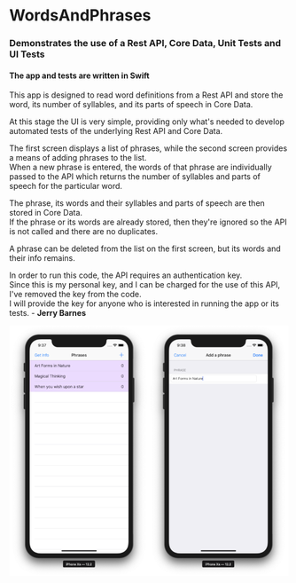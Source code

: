 # WordsAndPhrases
### Demonstrates the use of a Rest API, Core Data, Unit Tests and UI Tests
#### The app and tests are written in Swift  

This app is designed to read word definitions from a Rest API and store the word, its number of syllables, and its parts of speech in Core Data.  

At this stage the UI is very simple, providing only what's needed to develop automated tests of the underlying Rest API and Core Data.

The first screen displays a list of phrases, while the second screen provides a means of adding phrases to the list.  
When a new phrase is entered, the words of that phrase are individually passed to the API which returns the number of syllables and parts of speech for the particular word.

The phrase, its words and their syllables and parts of speech are then stored in Core Data.  
If the phrase or its words are already stored, then they're ignored so the API is not called and there are no duplicates.  

A phrase can be deleted from the list on the first screen, but its words and their info remains.

In order to run this code, the API requires an authentication key.  
Since this is my personal key, and I can be charged for the use of this API, I've removed the key from the code.  
I will provide the key for anyone who is interested in running the app or its tests. - **Jerry Barnes**


![App Image](WordsAndPhrases.png)